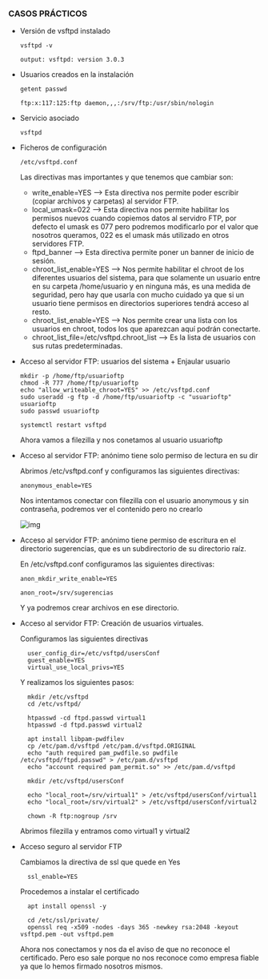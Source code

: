 ### CASOS PRÁCTICOS

- Versión de vsftpd instalado
    
      vsftpd -v
      
      output: vsftpd: version 3.0.3


- Usuarios creados en la instalación

      getent passwd
      
      ftp:x:117:125:ftp daemon,,,:/srv/ftp:/usr/sbin/nologin


- Servicio asociado

      vsftpd

- Ficheros de configuración

      /etc/vsftpd.conf
      
  Las directivas mas importantes y que tenemos que cambiar son:
  
    - write_enable=YES –> Esta directiva nos permite poder escribir (copiar archivos y carpetas) al servidor FTP.
    - local_umask=022 –> Esta directiva nos permite habilitar los permisos nuevos cuando copiemos datos al servidro FTP, por defecto el umask es 077 pero podremos modificarlo por el valor que nosotros queramos, 022 es el umask más utilizado en otros servidores FTP.
    - ftpd_banner –> Esta directiva permite poner un banner de inicio de sesión.
    - chroot_list_enable=YES –> Nos permite habilitar el chroot de los diferentes usuarios del sistema, para que solamente un usuario entre en su carpeta /home/usuario y en ninguna más, es una medida de seguridad, pero hay que usarla con mucho cuidado ya que si un usuario tiene permisos en directorios superiores tendrá acceso al resto.
    - chroot_list_enable=YES –> Nos permite crear una lista con los usuarios en chroot, todos los que aparezcan aquí podrán conectarte.
    - chroot_list_file=/etc/vsftpd.chroot_list –> Es la lista de usuarios con sus rutas predeterminadas.

- Acceso al servidor FTP: usuarios del sistema + Enjaular usuario

      mkdir -p /home/ftp/usuarioftp
      chmod -R 777 /home/ftp/usuarioftp
      echo "allow_writeable_chroot=YES" >> /etc/vsftpd.conf
      sudo useradd -g ftp -d /home/ftp/usuarioftp -c "usuarioftp" usuarioftp
      sudo passwd usuarioftp
      
      systemctl restart vsftpd
      
     Ahora vamos a filezilla y nos conetamos al usuario usuarioftp

- Acceso al servidor FTP: anónimo tiene solo permiso de lectura en su dir

    Abrimos /etc/vsftpd.conf y configuramos las siguientes directivas:
    
      anonymous_enable=YES
      
    Nos intentamos conectar con filezilla con el usuario anonymous y sin contraseña, podremos ver el contenido pero no crearlo
    
    ![img](https://i.imgur.com/GYS7MX9.png)

- Acceso al servidor FTP: anónimo tiene permiso de escritura en el directorio sugerencias, que es un subdirectorio de su directorio raíz.

    En /etc/vsftpd.conf configuramos las siguientes directivas:
    
      anon_mkdir_write_enable=YES
      
      anon_root=/srv/sugerencias
      
    Y ya podremos crear archivos en ese directorio.

- Acceso al servidor FTP: Creación de usuarios virtuales.

  Configuramos las siguientes directivas
 
        user_config_dir=/etc/vsftpd/usersConf
        guest_enable=YES
        virtual_use_local_privs=YES
        
  Y realizamos los siguientes pasos:
  
        mkdir /etc/vsftpd
        cd /etc/vsftpd/
        
        htpasswd -cd ftpd.passwd virtual1
        htpasswd -d ftpd.passwd virtual2
        
        apt install libpam-pwdfilev
        cp /etc/pam.d/vsftpd /etc/pam.d/vsftpd.ORIGINAL
        echo "auth required pam_pwdfile.so pwdfile /etc/vsftpd/ftpd.passwd" > /etc/pam.d/vsftpd
        echo "account required pam_permit.so" >> /etc/pam.d/vsftpd

        mkdir /etc/vsftpd/usersConf
        
        echo "local_root=/srv/virtual1" > /etc/vsftpd/usersConf/virtual1
        echo "local_root=/srv/virtual2" > /etc/vsftpd/usersConf/virtual2
        
        chown -R ftp:nogroup /srv
        
     Abrimos filezilla y entramos como virtual1 y virtual2

- Acceso seguro al servidor FTP

     Cambiamos la directiva de ssl que quede en Yes
     
        ssl_enable=YES
        
     Procedemos a instalar el certificado
     
        apt install openssl -y
        
        cd /etc/ssl/private/
        openssl req -x509 -nodes -days 365 -newkey rsa:2048 -keyout vsftpd.pem -out vsftpd.pem
        
     Ahora nos conectamos y nos da el aviso de que no reconoce el certificado. Pero eso sale porque no nos reconoce como empresa fiable ya que lo hemos firmado nosotros mismos.
